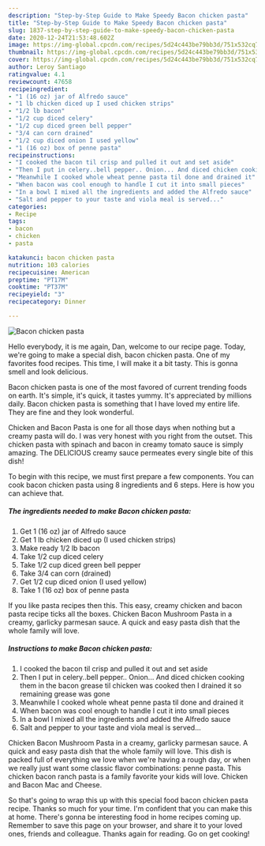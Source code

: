 ```yaml
---
description: "Step-by-Step Guide to Make Speedy Bacon chicken pasta"
title: "Step-by-Step Guide to Make Speedy Bacon chicken pasta"
slug: 1837-step-by-step-guide-to-make-speedy-bacon-chicken-pasta
date: 2020-12-24T21:53:48.602Z
image: https://img-global.cpcdn.com/recipes/5d24c443be79bb3d/751x532cq70/bacon-chicken-pasta-recipe-main-photo.jpg
thumbnail: https://img-global.cpcdn.com/recipes/5d24c443be79bb3d/751x532cq70/bacon-chicken-pasta-recipe-main-photo.jpg
cover: https://img-global.cpcdn.com/recipes/5d24c443be79bb3d/751x532cq70/bacon-chicken-pasta-recipe-main-photo.jpg
author: Leroy Santiago
ratingvalue: 4.1
reviewcount: 47658
recipeingredient:
- "1 (16 oz) jar of Alfredo sauce"
- "1 lb chicken diced up I used chicken strips"
- "1/2 lb bacon"
- "1/2 cup diced celery"
- "1/2 cup diced green bell pepper"
- "3/4 can corn drained"
- "1/2 cup diced onion I used yellow"
- "1 (16 oz) box of penne pasta"
recipeinstructions:
- "I cooked the bacon til crisp and pulled it out and set aside"
- "Then I put in celery..bell pepper.. Onion... And diced chicken cooking them in the bacon grease til chicken was cooked then I drained it so remaining grease was gone"
- "Meanwhile I cooked whole wheat penne pasta til done and drained it"
- "When bacon was cool enough to handle I cut it into small pieces"
- "In a bowl I mixed all the ingredients and added the Alfredo sauce"
- "Salt and pepper to your taste and viola meal is served..."
categories:
- Recipe
tags:
- bacon
- chicken
- pasta

katakunci: bacon chicken pasta 
nutrition: 103 calories
recipecuisine: American
preptime: "PT17M"
cooktime: "PT37M"
recipeyield: "3"
recipecategory: Dinner

---
```



![Bacon chicken pasta](https://img-global.cpcdn.com/recipes/5d24c443be79bb3d/751x532cq70/bacon-chicken-pasta-recipe-main-photo.jpg)

Hello everybody, it is me again, Dan, welcome to our recipe page. Today, we're going to make a special dish, bacon chicken pasta. One of my favorites food recipes. This time, I will make it a bit tasty. This is gonna smell and look delicious.

Bacon chicken pasta is one of the most favored of current trending foods on earth. It's simple, it's quick, it tastes yummy. It's appreciated by millions daily. Bacon chicken pasta is something that I have loved my entire life. They are fine and they look wonderful.

Chicken and Bacon Pasta is one for all those days when nothing but a creamy pasta will do. I was very honest with you right from the outset. This chicken pasta with spinach and bacon in creamy tomato sauce is simply amazing. The DELICIOUS creamy sauce permeates every single bite of this dish!


To begin with this recipe, we must first prepare a few components. You can cook bacon chicken pasta using 8 ingredients and 6 steps. Here is how you can achieve that.

<!--inarticleads1-->

##### The ingredients needed to make Bacon chicken pasta:

1. Get 1 (16 oz) jar of Alfredo sauce
1. Get 1 lb chicken diced up (I used chicken strips)
1. Make ready 1/2 lb bacon
1. Take 1/2 cup diced celery
1. Take 1/2 cup diced green bell pepper
1. Take 3/4 can corn (drained)
1. Get 1/2 cup diced onion (I used yellow)
1. Take 1 (16 oz) box of penne pasta


If you like pasta recipes then this. This easy, creamy chicken and bacon pasta recipe ticks all the boxes. Chicken Bacon Mushroom Pasta in a creamy, garlicky parmesan sauce. A quick and easy pasta dish that the whole family will love. 

<!--inarticleads2-->

##### Instructions to make Bacon chicken pasta:

1. I cooked the bacon til crisp and pulled it out and set aside
1. Then I put in celery..bell pepper.. Onion... And diced chicken cooking them in the bacon grease til chicken was cooked then I drained it so remaining grease was gone
1. Meanwhile I cooked whole wheat penne pasta til done and drained it
1. When bacon was cool enough to handle I cut it into small pieces
1. In a bowl I mixed all the ingredients and added the Alfredo sauce
1. Salt and pepper to your taste and viola meal is served...


Chicken Bacon Mushroom Pasta in a creamy, garlicky parmesan sauce. A quick and easy pasta dish that the whole family will love. This dish is packed full of everything we love when we&#39;re having a rough day, or when we really just want some classic flavor combinations: penne pasta. This chicken bacon ranch pasta is a family favorite your kids will love. Chicken and Bacon Mac and Cheese. 

So that's going to wrap this up with this special food bacon chicken pasta recipe. Thanks so much for your time. I'm confident that you can make this at home. There's gonna be interesting food in home recipes coming up. Remember to save this page on your browser, and share it to your loved ones, friends and colleague. Thanks again for reading. Go on get cooking!
